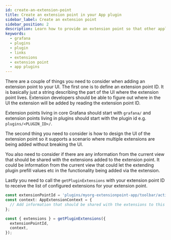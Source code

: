 ```yaml
---
id: create-an-extension-point
title: Create an extension point in your App plugin
sidebar_label: Create an extension point
sidebar_position: 2
description: Learn how to provide an extension point so that other applications can contribute their extensions.
keywords:
  - grafana
  - plugins
  - plugin
  - links
  - extensions
  - extension point
  - app plugins
---
```


There are a couple of things you need to consider when adding an extension point to your UI. The first one is to define an extension point ID. It is basically just a string describing the part of the UI where the extension point lives. Extension developers should be able to figure out where in the UI the extension will be added by reading the extension point ID.

Extension points living in core Grafana should start with `grafana/` and extension points living in plugins should start with the plugin id e.g. `plugins/<PLUGIN_ID>/`.

The second thing you need to consider is how to design the UI of the extension point so it supports a scenario where multiple extensions are being added without breaking the UI.

You also need to consider if there are any information from the current view that should be shared with the extensions added to the extension point. It could be information from the current view that could let the extending plugin prefill values etc in the functionality being added via the extension.

Lastly you need to call the `getPluginExtensions` with your extension point ID to receive the list of configured extensions for your extension point.

```typescript
const extensionPointId = 'plugins/myorg-extensionpoint-app/toolbar/actions';
const context: AppExtensionContext = {
  // Add information that should be shared with the extensions to this object.
};

const { extensions } = getPluginExtensions({
  extensionPointId,
  context,
});
```